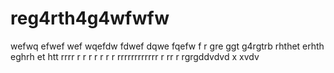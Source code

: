 # reg4rth4g4wfwfw
wefwq
efwef
wef
wqefdw
fdwef
dqwe
fqefw f 
r gre ggt g4rgtrb   rhthet erhth eghrh et htt
rrrr
r
r
r
r
r
r
r
rrrrrrrrrrrr
r
rr
r
rgrgddvdvd x xvdv
